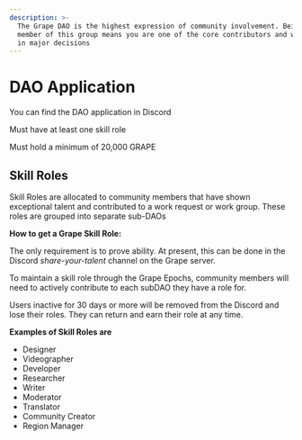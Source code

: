 ```yaml
---
description: >-
  The Grape DAO is the highest expression of community involvement. Being a
  member of this group means you are one of the core contributors and will vote
  in major decisions
---
```


# DAO Application

You can find the DAO application in Discord

Must have at least one skill role

Must hold a minimum of 20,000 GRAPE

## Skill Roles

Skill Roles are allocated to community members that have shown exceptional talent and contributed to a work request or work group. These roles are grouped into separate sub-DAOs

**How to get a Grape Skill Role:**

The only requirement is to prove ability. At present, this can be done in the Discord _share-your-talent_ channel on the Grape server.

To maintain a skill role through the Grape Epochs, community members will need to actively contribute to each subDAO they have a role for.   
  
Users inactive for 30 days or more will be removed from the Discord and lose their roles. They can return and earn their role at any time.

**Examples of Skill Roles are**

* Designer
* Videographer
* Developer
* Researcher
* Writer
* Moderator
* Translator
* Community Creator
* Region Manager

 

